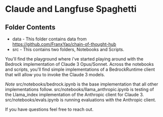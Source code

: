 # Claude and Langfuse Spaghetti

## Folder Contents
- data - This folder contains data from https://github.com/FranxYao/chain-of-thought-hub
- src - This contains two folders, Notebooks and Scripts. 

You'll find the playground where i've started playing around with the Bedrock implementation of Claude 3 Opus/Sonnet. Across the notebooks and scripts, you'll find simple implementations of a BedrockRuntime client
that will allow you to invoke the Claude 3 models.




*Note*
src/notebooks/bedrock.ipynb is the base implementation that all other implementations follow.
src/notebooks/llama_anthropic.ipynb is testing of the Llama_index implementation of the Anthropic client for Claude 3.
src/notebooks/evals.ipynb is running evaluations with the Anthropic client.



If you have questions feel free to reach out.
